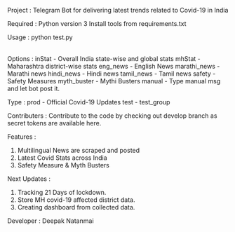 Project : Telegram Bot for delivering latest trends related to Covid-19 in India

Required :
Python version 3
Install tools from requirements.txt

Usage :
python test.py <option> <type>

Options :
	inStat - Overall India state-wise and global stats
	mhStat - Maharashtra district-wise stats
	eng_news - English News
	marathi_news - Marathi news
	hindi_news - Hindi news
	tamil_news - Tamil news
	safety - Safety Measures
	myth_buster - Mythi Busters
	manual - Type manual msg and let bot post it.

Type :
	prod - Official Covid-19 Updates
	test - test_group

Contributers :
	Contribute to the code by checking out develop branch as secret tokens are available here.

Features :
1. Multilingual News are scraped and posted
2. Latest Covid Stats across India
3. Safety Measure & Myth Busters


Next Updates :
1. Tracking 21 Days of lockdown.
2. Store MH covid-19 affected district data.
3. Creating dashboard from collected data.

Developer :
	Deepak Natanmai
